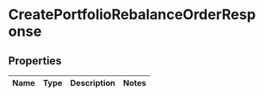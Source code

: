 
# CreatePortfolioRebalanceOrderResponse

## Properties
Name | Type | Description | Notes
------------ | ------------- | ------------- | -------------



